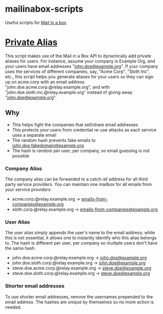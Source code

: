 # mailinabox-scripts
Useful scripts for [Mail in a box](https://mailinabox.email)

# [Private Alias](private_alias.sh)
This script makes use of the  Mail in a Box API to dynamically add
private aliases for users. For instance, assume your company is Example Org, and your users have
email addresses "john.doe@example.org". If your company uses the services of different companies,
say, "Acme Corp", "Sloth Inc", etc., this script helps you generate aliases for your users so they
can sign up on acme.corp with an email address "john.doe.acme.corp.<hash>@relay.example.org", and
with "john.doe.sloth.inc.<hash>@relay.example.org" instead of giving away "john.doe@example.org".

## Why
- This helps fight the companies that sell/share email addresses
- This protects your users from credential re-use attacks as each service uses a separate email
- The random hash prevents fake emails to john.doe.fakedomain@example.org
- The hash is random per user, per company, so email guessing is not possible

### Company Alias
The company alias can be forwarded to a catch-all address for all third party service providers. You can
maintain one mailbox for all emails from your service providers:
- acme.corp.<hash1>@relay.example.org -> emails-from-companies@example.org
- sloth.corp.<hash2>@relay.example.org -> emails-from-companies@example.org

### User Alias
The user alias simply appends the user's name to the email address; while this is not essential, it
allows one to instantly identify who this alias belongs to. The hash is different per user, per company
so multiple users don't have the same hash.
- john.doe.acme.corp.<hash3>@relay.example.org -> john.doe@example.org
- john.doe.sloth.corp.<hash4>@relay.example.org -> john.doe@example.org
- steve.doe.acme.corp.<hash5>@relay.example.org -> steve.doe@example.org
- steve.doe.sloth.corp.<hash6>@relay.example.org -> steve.doe@example.org

### Shorter email addresses
To use shorter email addresses, remove the usernames prepended to the email address.
The hashes are unique by themselves so no more action is needed.
